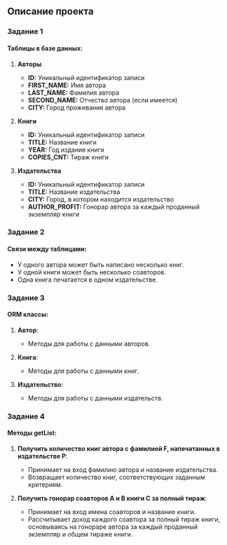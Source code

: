 ## Описание проекта

### Задание 1

#### Таблицы в базе данных:

1. **Авторы**
   - **ID:** Уникальный идентификатор записи
   - **FIRST_NAME:** Имя автора
   - **LAST_NAME:** Фамилия автора
   - **SECOND_NAME:** Отчество автора (если имеется)
   - **CITY:** Город проживания автора

2. **Книги**
   - **ID:** Уникальный идентификатор записи
   - **TITLE:** Название книги
   - **YEAR:** Год издания книги
   - **COPIES_CNT:** Тираж книги

3. **Издательства**
   - **ID:** Уникальный идентификатор записи
   - **TITLE:** Название издательства
   - **CITY:** Город, в котором находится издательство
   - **AUTHOR_PROFIT:** Гонорар автора за каждый проданный экземпляр книги

### Задание 2

#### Связи между таблицами:

- У одного автора может быть написано несколько книг.
- У одной книги может быть несколько соавторов.
- Одна книга печатается в одном издательстве.

### Задание 3

#### ORM классы:

1. **Автор**:
   - Методы для работы с данными авторов.

2. **Книга**:
   - Методы для работы с данными книг.

3. **Издательство**:
   - Методы для работы с данными издательств.

### Задание 4

#### Методы getList:

1. **Получить количество книг автора с фамилией F, напечатанных в издательстве P**:
   - Принимает на вход фамилию автора и название издательства.
   - Возвращает количество книг, соответствующих заданным критериям.

2. **Получить гонорар соавторов A и B книги С за полный тираж**:
   - Принимает на вход имена соавторов и название книги.
   - Рассчитывает доход каждого соавтора за полный тираж книги, основываясь на гонораре автора за каждый проданный экземпляр и общем тираже книги.

